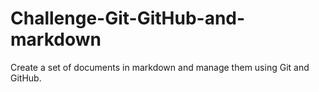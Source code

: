 # Challenge-Git-GitHub-and-markdown
 Create a set of documents in markdown and manage them using Git and GitHub.
